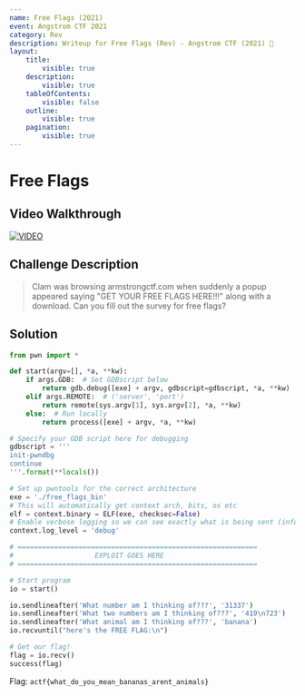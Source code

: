 ```yaml
---
name: Free Flags (2021)
event: Angstrom CTF 2021
category: Rev
description: Writeup for Free Flags (Rev) - Angstrom CTF (2021) 💜
layout:
    title:
        visible: true
    description:
        visible: true
    tableOfContents:
        visible: false
    outline:
        visible: true
    pagination:
        visible: true
---
```


# Free Flags

## Video Walkthrough

[![VIDEO](https://img.youtube.com/vi/MhkVkOpj5OI/0.jpg)](ttps://youtu.be/MhkVkOpj5OI?t=28s "Angstrom 2021: Free Flags")

## Challenge Description

> Clam was browsing armstrongctf.com when suddenly a popup appeared saying "GET YOUR FREE FLAGS HERE!!!" along with a download. Can you fill out the survey for free flags?

## Solution

```py
from pwn import *

def start(argv=[], *a, **kw):
    if args.GDB:  # Set GDBscript below
        return gdb.debug([exe] + argv, gdbscript=gdbscript, *a, **kw)
    elif args.REMOTE:  # ('server', 'port')
        return remote(sys.argv[1], sys.argv[2], *a, **kw)
    else:  # Run locally
        return process([exe] + argv, *a, **kw)

# Specify your GDB script here for debugging
gdbscript = '''
init-pwndbg
continue
'''.format(**locals())

# Set up pwntools for the correct architecture
exe = './free_flags_bin'
# This will automatically get context arch, bits, os etc
elf = context.binary = ELF(exe, checksec=False)
# Enable verbose logging so we can see exactly what is being sent (info/debug)
context.log_level = 'debug'

# ===========================================================
#                    EXPLOIT GOES HERE
# ===========================================================

# Start program
io = start()

io.sendlineafter('What number am I thinking of???', '31337')
io.sendlineafter('What two numbers am I thinking of???', '419\n723')
io.sendlineafter('What animal am I thinking of???', 'banana')
io.recvuntil("here's the FREE FLAG:\n")

# Get our flag!
flag = io.recv()
success(flag)
```

Flag: `actf{what_do_you_mean_bananas_arent_animals}`
